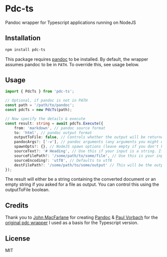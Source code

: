 # Pdc-ts

Pandoc wrapper for Typescript applications running on NodeJS

## Installation

~~~bash
npm install pdc-ts
~~~

This package requires [pandoc](http://johnmacfarlane.net/pandoc/) to be
installed. By default, the wrapper assumes pandoc to be in `PATH`. To override this, see usage below.

## Usage

~~~typescript
import { PdcTs } from 'pdc-ts';

// Optional, if pandoc is not in PATH
const path = '/path/to/pandoc';
const pdcTs = new PdcTs(path);

// Now specify the details & execute
const result: string = await pdcTs.Execute({
    from: 'markdown', // pandoc source format
    to: 'html', // pandoc output format
    outputToFile: false, // Controls whether the output will be returned as a string or written to a file
    pandocArgs?: ['-v'], // pandoc arguments (any arguments you might want to pass to pandoc)
    spawnOpts?: {}, // NodeJS spawn options (leave empty if you don't know what this is)
    sourceText?: '# Heading', // Use this if your input is a string. If you set this, the file input will be ignored
    sourceFilePath?: '/some/path/to/some/file', // Use this is your input is a file. Only works if no string input was given
    sourceEncoding?: 'utf8', // Defaults to utf8
    destFilePath?: '/some/path/to/some/output' // This will be the output file destination if outputToFile is true
});
~~~

The result will either be a string containing the converted document or an empty string if you asked for a file as output. You can control this using the outputToFile boolean.

## Credits

Thank you to [John MacFarlane](http://johnmacfarlane.net/) for creating
[Pandoc](https://pandoc.org/) & [Paul Vorbach](https://paul.vorba.ch/) for the [original pdc wrapper](https://github.com/pvorb/node-pdc) I used as a basis for the Typescript version.

## License

MIT
